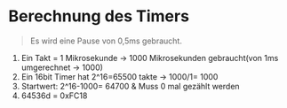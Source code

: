 ﻿# Berechnung des Timers

> Es wird eine Pause von 0,5ms gebraucht.

1. Ein Takt = 1 Mikrosekunde -> 1000 Mikrosekunden gebraucht(von 1ms umgerechnet -> 1000)
2. Ein 16bit Timer hat 2^16=65500 takte -> 1000/1= 1000
3. Startwert: 2^16-1000=  64700 & Muss 0 mal gezählt werden
4. 64536d = 0xFC18